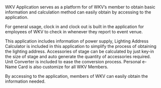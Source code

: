 WKV Application serves as a platform for of WKV’s member to obtain basic information and calculation method can easily obtain by accessing to the application.

For general usage, clock in and clock out is built in the application for employees of WKV to check in whenever they report to event venue.

This application includes information of power supply, Lighting Address Calculator is included in this application to simplify the process of obtaining the lighting address. Accessories of stage can be calculated by just key-in the size of stage and auto generate the quantity of accessories required. Unit Converter is included to ease the conversion process. Personal e-Name Card is also customize for all WKV Members.

By accessing to the application, members of WKV can easily obtain the information needed.
